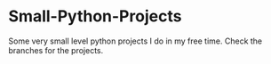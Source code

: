 # Small-Python-Projects
Some very small level python projects I do in my free time.
Check the branches for the projects.
